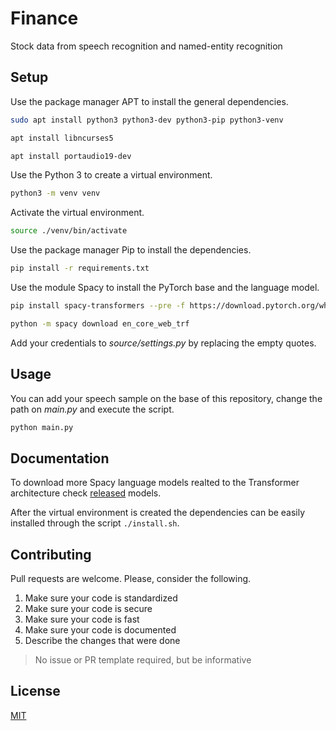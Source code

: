 # Finance

Stock data from speech recognition and named-entity recognition

## Setup

Use the package manager APT to install the general dependencies.

```sh
sudo apt install python3 python3-dev python3-pip python3-venv
```

```sh
apt install libncurses5
```

```sh
apt install portaudio19-dev
```

Use the Python 3 to create a virtual environment.

```sh
python3 -m venv venv
```

Activate the virtual environment.

```sh
source ./venv/bin/activate
```

Use the package manager Pip to install the dependencies.

```sh
pip install -r requirements.txt
```

Use the module Spacy to install the PyTorch base and the language model.

```sh
pip install spacy-transformers --pre -f https://download.pytorch.org/whl/torch_stable.html
```

```sh
python -m spacy download en_core_web_trf
```

Add your credentials to _source/settings.py_ by replacing the empty quotes.

## Usage

You can add your speech sample on the base of this repository, change the path on _main.py_ and execute the script.

```sh
python main.py
```

## Documentation

To download more Spacy language models realted to the Transformer architecture check [released](https://github.com/explosion/spacy-models/releases) models.

After the virtual environment is created the dependencies can be easily installed through the script `./install.sh`.

## Contributing

Pull requests are welcome. Please, consider the following.

1. Make sure your code is standardized
2. Make sure your code is secure
3. Make sure your code is fast
4. Make sure your code is documented
5. Describe the changes that were done

> No issue or PR template required, but be informative

## License

[MIT](./LICENSE.md)
